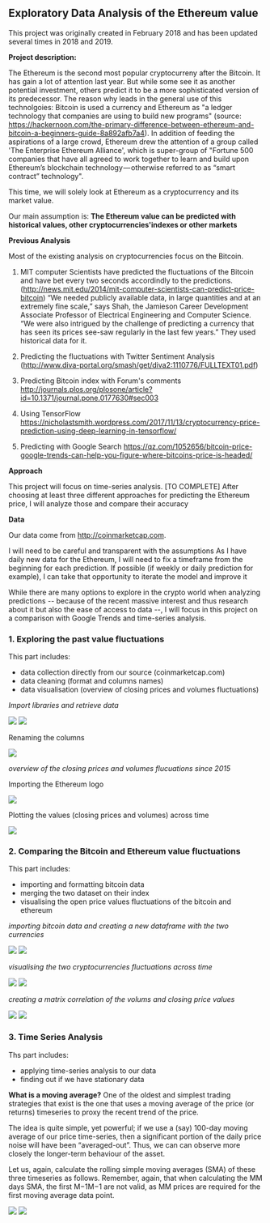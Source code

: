 ## Exploratory Data Analysis of the Ethereum value 

This project was originally created in February 2018 and has been updated several times in 2018 and 2019. 

**Project description:** 

The Ethereum is the second most popular cryptocurreny after the Bitcoin. It has gain a lot of attention last year. But while some see it as another potential investment, others predict it to be a more sophisticated version of its predecessor. The reason why leads in the general use of this technolgoies: Bitcoin is used a currency and Ethereum as "a ledger technology that companies are using to build new programs" (source: https://hackernoon.com/the-primary-difference-between-ethereum-and-bitcoin-a-beginners-guide-8a892afb7a4). In addition of feeding the aspirations of a large crowd, Ethereum drew the attention of a group called 'The Enterprise Ethereum Alliance', which is super-group of "Fortune 500 companies that have all agreed to work together to learn and build upon Ethereum’s blockchain technology — otherwise referred to as “smart contract” technology".

This time, we will solely look at Ethereum as a cryptocurrency and its market value. 

Our main assumption is: **The Ethereum value can be predicted with historical values, other cryptocurrencies'indexes or other markets**


**Previous Analysis**

Most of the existing analysis on cryptocurrencies focus on the Bitcoin. 

1. MIT computer Scientists have predicted the fluctuations of the Bitcoin and have bet every two seconds accordindly to the predictions. (http://news.mit.edu/2014/mit-computer-scientists-can-predict-price-bitcoin) “We needed publicly available data, in large quantities and at an extremely fine scale,” says Shah, the Jamieson Career Development Associate Professor of Electrical Engineering and Computer Science. “We were also intrigued by the challenge of predicting a currency that has seen its prices see-saw regularly in the last few years.” They used historical data for it.

2. Predicting the fluctuations with Twitter Sentiment Analysis
(http://www.diva-portal.org/smash/get/diva2:1110776/FULLTEXT01.pdf)

3. Predicting Bitcoin index with Forum's comments
http://journals.plos.org/plosone/article?id=10.1371/journal.pone.0177630#sec003

4. Using TensorFlow
https://nicholastsmith.wordpress.com/2017/11/13/cryptocurrency-price-prediction-using-deep-learning-in-tensorflow/

5. Predicting with Google Search
https://qz.com/1052656/bitcoin-price-google-trends-can-help-you-figure-where-bitcoins-price-is-headed/


**Approach**

This project will focus on time-series analysis. [TO COMPLETE] 
After choosing at least three different approaches for predicting the Ethereum price, I will analyze those and compare their accuracy

**Data**

Our data come from http://coinmarketcap.com. 


I will need to be careful and transparent with the assumptions
As I have daily new data for the Ethereum, I will need to fix a timeframe from the beginning for each prediction. If possible (if weekly or daily prediction for example), I can take that opportunity to iterate the model and improve it

While there are many options to explore in the crypto world when analyzing predictions -- because of the recent massive interest and thus research about it but also the ease of access to data --, I will focus in this project on a comparison with Google Trends and time-series analysis.



### 1. Exploring the past value fluctuations

This part includes: 
- data collection directly from our source (coinmarketcap.com)
- data cleaning (format and columns names) 
- data visualisation (overview of closing prices and volumes fluctuations) 

_Import libraries and retrieve data_

<img src="images/import_lib_2.png?raw=true"/>

<img src="images/head.png?raw=true"/>

Renaming the columns 

<img src="images/rename_col.png?raw=true"/>

_overview of the closing prices and volumes flucuations since 2015_

Importing the Ethereum logo 

<img src="images/logo.png?raw=true"/>

Plotting the values (closing prices and volumes) across time

<img src="images/visuali.png?raw=true"/>


### 2. Comparing the Bitcoin and Ethereum value fluctuations

This part includes:
- importing and formatting bitcoin data 
- merging the two dataset on their index 
- visualising the open price values fluctuations of the bitcoin and ethereum 

_importing bitcoin data and creating a new dataframe with the two currencies_

<img src="images/code_df_compare.png?raw=true"/>

<img src="images/df_compare_eth_bit.png?raw=true"/>

_visualising the two cryptocurrencies fluctuations across time_

<img src="images/vis_bit_eth_code.png?raw=true"/>

<img src="images/vis_bit_eth_2018_2018.png?raw=true"/>

_creating a matrix correlation of the volums and closing price values_ 

<img src="images/matrix_corr_code.png?raw=true"/>

<img src="images/matric_corr_vis.png?raw=true"/>


### 3. Time Series Analysis 

Ths part includes: 
- applying time-series analysis to our data 
- finding out if we have stationary data

**What is a moving average?**
One of the oldest and simplest trading strategies that exist is the one that uses a moving average of the price (or returns) timeseries to proxy the recent trend of the price.

The idea is quite simple, yet powerful; if we use a (say) 100-day moving average of our price time-series, then a significant portion of the daily price noise will have been “averaged-out”. Thus, we can can observe more closely the longer-term behaviour of the asset.

Let us, again, calculate the rolling simple moving averages (SMA) of these three timeseries as follows. Remember, again, that when calculating the MM days SMA, the first M−1M−1 are not valid, as MM prices are required for the first moving average data point.

<img src="images/rolling_mean_std_code.png?raw=true"/>

<img src="images/rolling_mean_std.png?raw=true"/>












